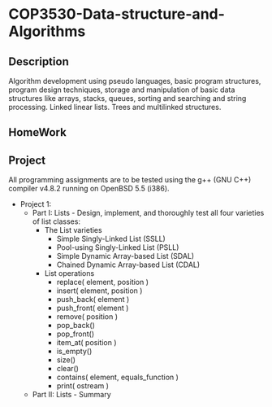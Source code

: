 # COP3530-Data-structure-and-Algorithms

Description
-----------------------
Algorithm development using pseudo languages, basic program structures, program design techniques, storage and manipulation of basic data structures like arrays, stacks, queues, sorting and searching and string processing. Linked linear lists. Trees and multilinked structures.

HomeWork
-----------------------

Project
-----------------------
All programming assignments are to be tested using the g++ (GNU C++) compiler v4.8.2 running on OpenBSD 5.5 (i386).

+ Project 1:
  - Part I: Lists - Design, implement, and thoroughly test all four varieties of list classes:
    * The List varieties
      * Simple Singly-Linked List (SSLL)
      * Pool-using Singly-Linked List (PSLL)
      * Simple Dynamic Array-based List (SDAL)
      * Chained Dynamic Array-based List (CDAL)
    * List operations
      * replace( element, position )
      * insert( element, position )
      * push_back( element )
      * push_front( element )
      * remove( position )
      * pop_back()
      * pop_front()
      * item_at( position )
      * is_empty()
      * size() 
      * clear()
      * contains( element, equals_function )
      * print( ostream )
  - Part II: Lists - Summary
